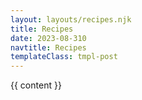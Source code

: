 ```yaml
---
layout: layouts/recipes.njk
title: Recipes
date: 2023-08-310
navtitle: Recipes
templateClass: tmpl-post
---
```


{{ content }}
